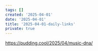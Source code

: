 ```yaml
---
tags: []
created: '2025-04-01'
date: '2025-04-01'
title: '2025-04-01-daily-links'
private: true
---
```


https://pudding.cool/2025/04/music-dna/
